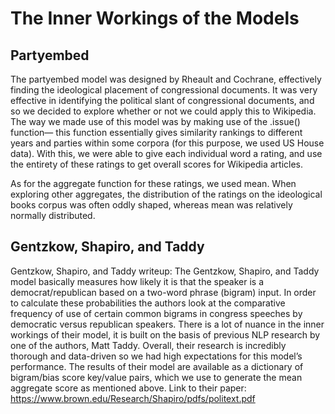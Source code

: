 # The Inner Workings of the Models

## Partyembed

The partyembed model was designed by Rheault and Cochrane, effectively finding the ideological placement of congressional documents. It was very effective in identifying the political slant of congressional documents, and so we decided to explore whether or not we could apply this to Wikipedia. The way we made use of this model was by making use of the .issue() function— this function essentially gives similarity rankings to different years and parties within some corpora (for this purpose, we used US House data). With this, we were able to give each individual word a rating, and use the entirety of these ratings to get overall scores for Wikipedia articles.

As for the aggregate function for these ratings, we used mean. When exploring other aggregates, the distribution of the ratings on the ideological books corpus was often oddly shaped, whereas mean was relatively normally distributed.

## Gentzkow, Shapiro, and Taddy

Gentzkow, Shapiro, and Taddy writeup:
The Gentzkow, Shapiro, and Taddy model basically measures how likely it is that the speaker is a democrat/republican based on a two-word phrase (bigram) input. In order to calculate these probabilities the authors look at the comparative frequency of use of certain common bigrams in congress speeches by democratic versus republican speakers. There is a lot of nuance in the inner workings of their model, it is built on the basis of previous NLP research by one of the authors, Matt Taddy. Overall, their research is incredibly thorough and data-driven so we had high expectations for this model’s performance. The results of their model are available as a dictionary of bigram/bias score key/value pairs, which we use to generate the mean aggregate score as mentioned above. Link to their paper: https://www.brown.edu/Research/Shapiro/pdfs/politext.pdf

